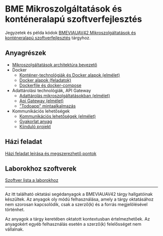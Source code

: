 # BME Mikroszolgáltatások és konténeralapú szoftverfejlesztés

Jegyzetek és példa kódok [BMEVIAUAV42 Mikroszolgáltatások és konténeralapú szoftverfejlesztés](https://www.aut.bme.hu/Course/VIAUAV42/) tárgyhoz.

## Anyagrészek

- [Mikroszolgáltatások architektúra bevezető](https://www.aut.bme.hu/Upload/Course/VIAUAV42/hallgatoi_jegyzetek/01-Mikroszolg%c3%a1ltat%c3%a1sok%20architekt%c3%bara%20bevezet%c5%91.pdf)
- Docker
  - [Konténer-technológiák és Docker alapok (elmélet)](https://www.aut.bme.hu/Upload/Course/VIAUAV42/hallgatoi_jegyzetek/02-Kontenerek%20Docker.pdf)
  - [Docker alapok (feladatok)](Docker/Docker-alapok.md)
  - [Dockerfile és docker-compose](Docker/Dockerfile-compose.md)
- Adattárolási technológiák, API Gateway
  - [Adattárolás mikroszolgáltatásokban (elmélet)](https://www.aut.bme.hu/Upload/Course/VIAUAV42/hallgatoi_jegyzetek/04-Adatbazisok.pdf)
  - [Api Gateway (elmélet)](https://www.aut.bme.hu/Upload/Course/VIAUAV42/hallgatoi_jegyzetek/05-API%20Gateway.pdf)
  - ["Todoapp" mintaalkalmazás](https://github.com/bmeviauav42/todoapp)
- Kommunikációs lehetőségek
  - [Kommunikációs lehetőségek (elmélet)](https://www.aut.bme.hu/Upload/Course/VIAUAV42/hallgatoi_jegyzetek/Kommunik%c3%a1ci%c3%b3s%20lehet%c5%91s%c3%a9gek.pdf)
  - [Gyakorlat anyag](https://github.com/bmeviauav42/jegyzetek/blob/master/Kommunik%C3%A1ci%C3%B3/kommunik%C3%A1ci%C3%B3s%20lehet%C5%91s%C3%A9gek.md)
  - [Kiinduló projekt](https://github.com/bmeviauav42/komm-kiindulo)

## Házi feladat

[Házi feladat leírása és megszerezhető pontok](Hazi-feladat/README.md)

## Laborokhoz szoftverek

[Szoftver lista a laborokhoz](szoftver-lista.md)

---

Az itt található oktatási segédanyagok a BMEVIAUAV42 tárgy hallgatóinak készültek. Az anyagok oly módú felhasználása, amely a tárgy oktatásához nem szorosan kapcsolódik, csak a szerző(k) és a forrás megjelölésével történhet.

Az anyagok a tárgy keretében oktatott kontextusban értelmezhetőek. Az anyagokért egyéb felhasználás esetén a szerző(k) felelősséget nem vállalnak.
